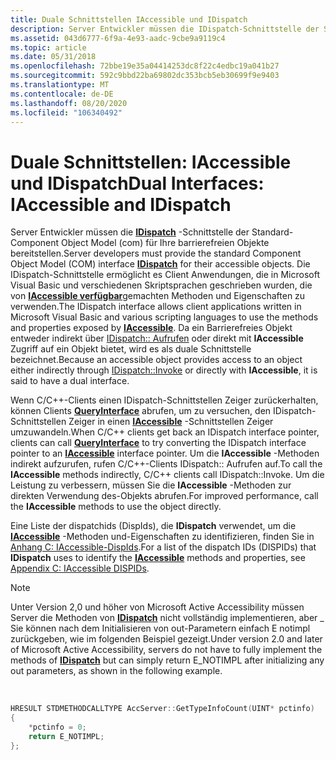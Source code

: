 ```yaml
---
title: Duale Schnittstellen IAccessible und IDispatch
description: Server Entwickler müssen die IDispatch-Schnittstelle der Standard-Component Object Model (com) für Ihre barrierefreien Objekte bereitstellen.
ms.assetid: 043d6777-6f9a-4e93-aadc-9cbe9a9119c4
ms.topic: article
ms.date: 05/31/2018
ms.openlocfilehash: 72bbe19e35a04414253dc8f22c4edbc19a041b27
ms.sourcegitcommit: 592c9bbd22ba69802dc353bcb5eb30699f9e9403
ms.translationtype: MT
ms.contentlocale: de-DE
ms.lasthandoff: 08/20/2020
ms.locfileid: "106340492"
---
```

# <a name="dual-interfaces-iaccessible-and-idispatch"></a><span data-ttu-id="aa03c-103">Duale Schnittstellen: IAccessible und IDispatch</span><span class="sxs-lookup"><span data-stu-id="aa03c-103">Dual Interfaces: IAccessible and IDispatch</span></span>

<span data-ttu-id="aa03c-104">Server Entwickler müssen die [**IDispatch**](idispatch-interface.md) -Schnittstelle der Standard-Component Object Model (com) für Ihre barrierefreien Objekte bereitstellen.</span><span class="sxs-lookup"><span data-stu-id="aa03c-104">Server developers must provide the standard Component Object Model (COM) interface [**IDispatch**](idispatch-interface.md) for their accessible objects.</span></span> <span data-ttu-id="aa03c-105">Die IDispatch-Schnittstelle ermöglicht es Client Anwendungen, die in Microsoft Visual Basic und verschiedenen Skriptsprachen geschrieben wurden, die von [**IAccessible verfügbar**](/windows/desktop/api/oleacc/nn-oleacc-iaccessible)gemachten Methoden und Eigenschaften zu verwenden.</span><span class="sxs-lookup"><span data-stu-id="aa03c-105">The IDispatch interface allows client applications written in Microsoft Visual Basic and various scripting languages to use the methods and properties exposed by [**IAccessible**](/windows/desktop/api/oleacc/nn-oleacc-iaccessible).</span></span> <span data-ttu-id="aa03c-106">Da ein Barrierefreies Objekt entweder indirekt über [IDispatch:: Aufrufen]( /windows/win32/api/oaidl/nf-oaidl-idispatch-invoke) oder direkt mit **IAccessible** Zugriff auf ein Objekt bietet, wird es als duale Schnittstelle bezeichnet.</span><span class="sxs-lookup"><span data-stu-id="aa03c-106">Because an accessible object provides access to an object either indirectly through [IDispatch::Invoke]( /windows/win32/api/oaidl/nf-oaidl-idispatch-invoke) or directly with **IAccessible**, it is said to have a dual interface.</span></span>

<span data-ttu-id="aa03c-107">Wenn C/C++-Clients einen IDispatch-Schnittstellen Zeiger zurückerhalten, können Clients [**QueryInterface**](/windows/desktop/api/unknwn/nf-unknwn-iunknown-queryinterface(q)) abrufen, um zu versuchen, den IDispatch-Schnittstellen Zeiger in einen [**IAccessible**](/windows/desktop/api/oleacc/nn-oleacc-iaccessible) -Schnittstellen Zeiger umzuwandeln.</span><span class="sxs-lookup"><span data-stu-id="aa03c-107">When C/C++ clients get back an IDispatch interface pointer, clients can call [**QueryInterface**](/windows/desktop/api/unknwn/nf-unknwn-iunknown-queryinterface(q)) to try converting the IDispatch interface pointer to an [**IAccessible**](/windows/desktop/api/oleacc/nn-oleacc-iaccessible) interface pointer.</span></span> <span data-ttu-id="aa03c-108">Um die **IAccessible** -Methoden indirekt aufzurufen, rufen C/C++-Clients IDispatch:: Aufrufen auf.</span><span class="sxs-lookup"><span data-stu-id="aa03c-108">To call the **IAccessible** methods indirectly, C/C++ clients call IDispatch::Invoke.</span></span> <span data-ttu-id="aa03c-109">Um die Leistung zu verbessern, müssen Sie die **IAccessible** -Methoden zur direkten Verwendung des-Objekts abrufen.</span><span class="sxs-lookup"><span data-stu-id="aa03c-109">For improved performance, call the **IAccessible** methods to use the object directly.</span></span>

<span data-ttu-id="aa03c-110">Eine Liste der dispatchids (DispIds), die **IDispatch** verwendet, um die [**IAccessible**](/windows/desktop/api/oleacc/nn-oleacc-iaccessible) -Methoden und-Eigenschaften zu identifizieren, finden Sie in [Anhang C: IAccessible-DispIds](appendix-c--iaccessible-dispids.md).</span><span class="sxs-lookup"><span data-stu-id="aa03c-110">For a list of the dispatch IDs (DISPIDs) that **IDispatch** uses to identify the [**IAccessible**](/windows/desktop/api/oleacc/nn-oleacc-iaccessible) methods and properties, see [Appendix C: IAccessible DISPIDs](appendix-c--iaccessible-dispids.md).</span></span>

> [!Note]  
> <span data-ttu-id="aa03c-111">Unter Version 2,0 und höher von Microsoft Active Accessibility müssen Server die Methoden von [**IDispatch**](idispatch-interface.md) nicht vollständig implementieren, aber \_ Sie können nach dem Initialisieren von out-Parametern einfach E notimpl zurückgeben, wie im folgenden Beispiel gezeigt.</span><span class="sxs-lookup"><span data-stu-id="aa03c-111">Under version 2.0 and later of Microsoft Active Accessibility, servers do not have to fully implement the methods of [**IDispatch**](idispatch-interface.md) but can simply return E\_NOTIMPL after initializing any out parameters, as shown in the following example.</span></span>

 


```C++
HRESULT STDMETHODCALLTYPE AccServer::GetTypeInfoCount(UINT* pctinfo)
{
    *pctinfo = 0;
    return E_NOTIMPL;
};
```



 

 